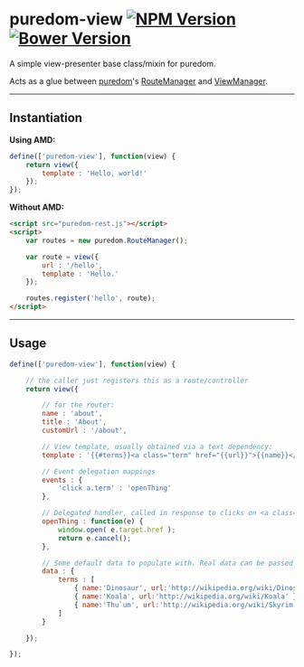 puredom-view [![NPM Version](https://img.shields.io/npm/v/puredom-view.svg?style=flat)](https://www.npmjs.org/package/puredom-view) [![Bower Version](https://img.shields.io/bower/v/puredom-view.svg?style=flat)](http://bower.io/search/?q=puredom-view)
============

A simple view-presenter base class/mixin for puredom.

Acts as a glue between [puredom](http://puredom.org)'s [RouteManager](http://puredom.org/docs/symbols/puredom.RouteManager.html) and [ViewManager](http://puredom.org/docs/symbols/puredom.RouteManager.html).


---


Instantiation
-------------

**Using AMD:**  

```JavaScript
define(['puredom-view'], function(view) {
	return view({
		template : 'Hello, world!'
	});
});
```

**Without AMD:**  

```HTML
<script src="puredom-rest.js"></script>
<script>
	var routes = new puredom.RouteManager();

	var route = view({
		url : '/hello',
		template : 'Hello.'
	});

	routes.register('hello', route);
</script>
```


---


Usage
-----


```JavaScript
define(['puredom-view'], function(view) {

	// the caller just registers this as a route/controller
	return view({

		// for the router:
		name : 'about',
		title : 'About',
		customUrl : '/about',

		// View template, usually obtained via a text dependency:
		template : '{{#terms}}<a class="term" href="{{url}}">{{name}}</a>{{/terms}}',

		// Event delegation mappings
		events : {
			'click a.term' : 'openThing'
		},

		// Delegated handler, called in response to clicks on <a class="term">
		openThing : function(e) {
			window.open( e.target.href );
			return e.cancel();
		},

		// Some default data to populate with. Real data can be passed to .populate()
		data : {
			terms : [
				{ name:'Dinosaur', url:'http://wikipedia.org/wiki/Dinosaur' },
				{ name:'Koala', url:'http://wikipedia.org/wiki/Koala' },
				{ name:'Thu`um', url:'http://wikipedia.org/wiki/Skyrim' }
			]
		}

	});

});
```
